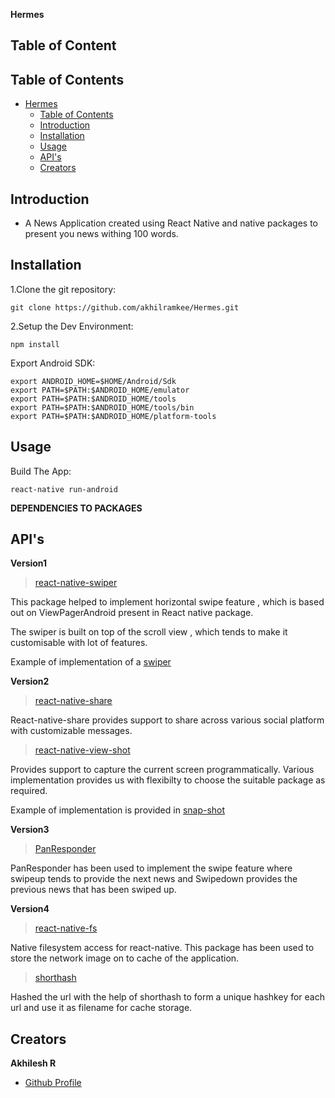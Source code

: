 
**Hermes**

## Table of Content
## Table of Contents
- [Hermes](#Hermes)
  - [Table of Contents](#Table-of-Contents)
  - [Introduction](#Introduction)
  - [Installation](#Installation)
  - [Usage](#Usage)
  - [API's](#APIs)
  - [Creators](#Creators)

## Introduction
 - A News Application created using React Native and native packages to present you news withing 100 words.


## Installation
1.Clone the git repository:

`git clone https://github.com/akhilramkee/Hermes.git`

2.Setup the Dev Environment:

`npm install`

Export Android SDK:

```
export ANDROID_HOME=$HOME/Android/Sdk
export PATH=$PATH:$ANDROID_HOME/emulator
export PATH=$PATH:$ANDROID_HOME/tools
export PATH=$PATH:$ANDROID_HOME/tools/bin
export PATH=$PATH:$ANDROID_HOME/platform-tools

```
## Usage
Build The App:

`react-native run-android`

**DEPENDENCIES TO PACKAGES**

## API's

**Version1**
>[react-native-swiper](https://github.com/leecade/react-native-swiper/blob/master/src/index.js) 

This package helped to implement horizontal swipe feature , which is based out on ViewPagerAndroid 
present in React native package.

The swiper is built on top of the scroll view , which tends to make it customisable with lot of features.

Example of implementation of a [swiper](https://www.npmjs.com/package/react-native-swiper)

**Version2**
>[react-native-share](https://github.com/react-native-community/react-native-share)

 React-native-share provides support to share across various social platform with customizable messages.

>[react-native-view-shot](https://github.com/gre/react-native-view-shot)

Provides support to capture the current screen programmatically. Various implementation provides us with flexibilty to choose the suitable package as required.

Example of implementation is provided in [snap-shot](https://github.com/gre/react-native-view-shot)

**Version3**
>[PanResponder](https://facebook.github.io/react-native/docs/panresponder.html)

PanResponder has been used to implement the swipe feature where swipeup tends to provide the next news and Swipedown provides the previous news that has been swiped up.

**Version4**
>[react-native-fs](https://www.npmjs.com/package/react-native-fs/v/1.2.0)

Native filesystem access for react-native. This package has been used to store the network image on to cache of the application.

>[shorthash](https://www.npmjs.com/package/shorthash)

Hashed the url with the help of shorthash to form a unique hashkey for each url and use it as filename for cache storage.


## Creators

**Akhilesh R**
* [Github Profile](<https://github.com/akhilramkee>)

